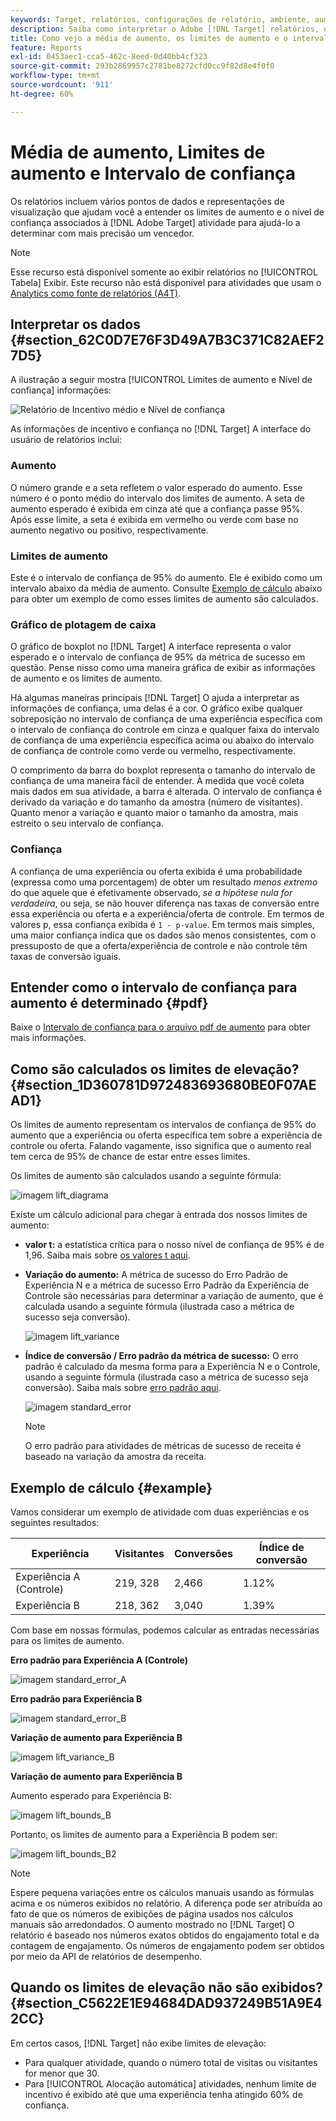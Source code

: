```yaml
---
keywords: Target, relatórios, configurações de relatório, ambiente, aumento, limite de incentivo, variação, confiança, controle
description: Saiba como interpretar o Adobe [!DNL Target] relatórios, que incluem pontos de dados e representações de visualização para ajudar você a entender os limites de aumento e o nível de confiança de suas atividades.
title: Como vejo a média de aumento, os limites de aumento e o intervalo de confiança?
feature: Reports
exl-id: 0453aec1-cca5-462c-8eed-0d40bb4cf323
source-git-commit: 293b2869957c2781be8272cfd0cc9f82d8e4f0f0
workflow-type: tm+mt
source-wordcount: '911'
ht-degree: 60%

---
```


# Média de aumento, Limites de aumento e Intervalo de confiança

Os relatórios incluem vários pontos de dados e representações de visualização que ajudam você a entender os limites de aumento e o nível de confiança associados à [!DNL Adobe Target] atividade para ajudá-lo a determinar com mais precisão um vencedor.

>[!NOTE]
>
>Esse recurso está disponível somente ao exibir relatórios no [!UICONTROL Tabela] Exibir. Este recurso não está disponível para atividades que usam o [Analytics como fonte de relatórios (A4T)](/help/main/c-integrating-target-with-mac/a4t/a4t.md#concept_7540C8C04259434AB6EE33B09F47A1DE).

## Interpretar os dados {#section_62C0D7E76F3D49A7B3C371C82AEF27D5}

A ilustração a seguir mostra [!UICONTROL Limites de aumento e Nível de confiança] informações:

![Relatório de Incentivo médio e Nível de confiança](/help/main/c-reports/c-report-settings/assets/lift-screenshot-new.png)

As informações de incentivo e confiança no [!DNL Target] A interface do usuário de relatórios inclui:

### Aumento

O número grande e a seta refletem o valor esperado do aumento. Esse número é o ponto médio do intervalo dos limites de aumento. A seta de aumento esperado é exibida em cinza até que a confiança passe 95%. Após esse limite, a seta é exibida em vermelho ou verde com base no aumento negativo ou positivo, respectivamente.

### Limites de aumento

Este é o intervalo de confiança de 95% do aumento. Ele é exibido como um intervalo abaixo da média de aumento. Consulte [Exemplo de cálculo](#example) abaixo para obter um exemplo de como esses limites de aumento são calculados.

### Gráfico de plotagem de caixa

O gráfico de boxplot no [!DNL Target] A interface representa o valor esperado e o intervalo de confiança de 95% da métrica de sucesso em questão. Pense nisso como uma maneira gráfica de exibir as informações de aumento e os limites de aumento.

Há algumas maneiras principais [!DNL Target] O ajuda a interpretar as informações de confiança, uma delas é a cor. O gráfico exibe qualquer sobreposição no intervalo de confiança de uma experiência específica com o intervalo de confiança do controle em cinza e qualquer faixa do intervalo de confiança de uma experiência específica acima ou abaixo do intervalo de confiança de controle como verde ou vermelho, respectivamente.

O comprimento da barra do boxplot representa o tamanho do intervalo de confiança de uma maneira fácil de entender. À medida que você coleta mais dados em sua atividade, a barra é alterada. O intervalo de confiança é derivado da variação e do tamanho da amostra (número de visitantes). Quanto menor a variação e quanto maior o tamanho da amostra, mais estreito o seu intervalo de confiança.

### Confiança

A confiança de uma experiência ou oferta exibida é uma probabilidade (expressa como uma porcentagem) de obter um resultado _menos extremo_ do que aquele que é efetivamente observado, _se a hipótese nula for verdadeira_, ou seja, se não houver diferença nas taxas de conversão entre essa experiência ou oferta e a experiência/oferta de controle. Em termos de valores p, essa confiança exibida é `1 - p-value`. Em termos mais simples, uma maior confiança indica que os dados são menos consistentes, com o pressuposto de que a oferta/experiência de controle e não controle têm taxas de conversão iguais.

## Entender como o intervalo de confiança para aumento é determinado {#pdf}

Baixe o [Intervalo de confiança para o arquivo pdf de aumento](/help/main/assets/confidence_interval_lift.pdf) para obter mais informações.

## Como são calculados os limites de elevação? {#section_1D360781D972483693680BE0F07AEAD1}

Os limites de aumento representam os intervalos de confiança de 95% do aumento que a experiência ou oferta específica tem sobre a experiência de controle ou oferta. Falando vagamente, isso significa que o aumento real tem cerca de 95% de chance de estar entre esses limites.

Os limites de aumento são calculados usando a seguinte fórmula:

![imagem lift_diagrama](assets/lift_diagram.png)

Existe um cálculo adicional para chegar à entrada dos nossos limites de aumento:

* **valor t:** a estatística crítica para o nosso nível de confiança de 95% é de 1,96. Saiba mais sobre [os valores t aqui](https://en.wikipedia.org/wiki/T-statistic).
* **Variação do aumento:** A métrica de sucesso do Erro Padrão de Experiência N e a métrica de sucesso Erro Padrão da Experiência de Controle são necessárias para determinar a variação de aumento, que é calculada usando a seguinte fórmula (ilustrada caso a métrica de sucesso seja conversão).

   ![imagem lift_variance](assets/lift_variance.png)

* **Índice de conversão / Erro padrão da métrica de sucesso:** O erro padrão é calculado da mesma forma para a Experiência N e o Controle, usando a seguinte fórmula (ilustrada caso a métrica de sucesso seja conversão). Saiba mais sobre [erro padrão aqui](https://en.wikipedia.org/wiki/Standard_error).

   ![imagem standard_error](assets/standard_error.png)

   >[!NOTE]
   >
   >O erro padrão para atividades de métricas de sucesso de receita é baseado na variação da amostra da receita.

## Exemplo de cálculo {#example}

Vamos considerar um exemplo de atividade com duas experiências e os seguintes resultados:

| Experiência | Visitantes | Conversões | Índice de conversão |
|--- |--- |--- |--- |
| Experiência A (Controle) | 219, 328 | 2,466 | 1.12% |
| Experiência B | 218, 362 | 3,040 | 1.39% |

Com base em nossas fórmulas, podemos calcular as entradas necessárias para os limites de aumento.

**Erro padrão para Experiência A (Controle)**

![imagem standard_error_A](assets/standard_error_A.png)

**Erro padrão para Experiência B**

![imagem standard_error_B](assets/standard_error_B.png)

**Variação de aumento para Experiência B**

![imagem lift_variance_B](assets/lift_variance_B.png)

**Variação de aumento para Experiência B**

Aumento esperado para Experiência B:

![imagem lift_bounds_B](assets/lift_bounds_B.png)

Portanto, os limites de aumento para a Experiência B podem ser:

![imagem lift_bounds_B2](assets/lift_bounds_B2.png)

>[!NOTE]
>
>Espere pequena variações entre os cálculos manuais usando as fórmulas acima e os números exibidos no relatório. A diferença pode ser atribuída ao fato de que os números de exibições de página usados nos cálculos manuais são arredondados. O aumento mostrado no [!DNL Target] O relatório é baseado nos números exatos obtidos do engajamento total e da contagem de engajamento. Os números de engajamento podem ser obtidos por meio da API de relatórios de desempenho.

## Quando os limites de elevação não são exibidos? {#section_C5622E1E94684DAD937249B51A9E42CC}

Em certos casos, [!DNL Target] não exibe limites de elevação:

* Para qualquer atividade, quando o número total de visitas ou visitantes for menor que 30.
* Para [!UICONTROL Alocação automática] atividades, nenhum limite de incentivo é exibido até que uma experiência tenha atingido 60% de confiança.
